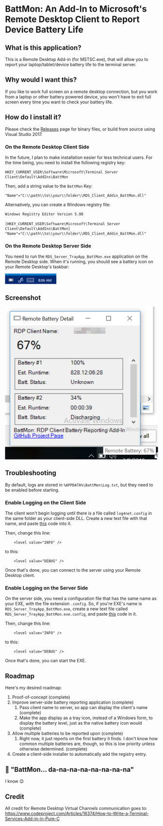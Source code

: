 # BattMon: An Add-In to Microsoft's Remote Desktop Client to Report Device Battery Life #

## What is this application? #

This is a Remote Desktop Add-in (for MSTSC.exe), that will allow you to report your laptop/tablet/device battery life to the terminal server.

## Why would I want this? ##

If you like to work full screen on a remote desktop connection, but you work from a laptop or other battery powered device, you won't have to exit full screen every time you want to check your battery life.

## How do I install it? ##

Please check the [Releases](https://github.com/Field-Effect-LLC/RDP-BattMon/releases/latest) page for binary files, or build from source using Visual Studio 2017.

### On the Remote Desktop Client Side ###

In the future, I plan to make installation easier for less technical users.  For the time being, you need to install the following registry key:

	HKEY_CURRENT_USER\Software\Microsoft\Terminal Server Client\Default\AddIns\BattMon

Then, add a string value to the `BattMon` Key:

	"Name"="C:\\path\\to\\your\\folder\\RDS_Client_Addin_BattMon.dll"

Alternatively, you can create a Windows registry file:

	Windows Registry Editor Version 5.00

	[HKEY_CURRENT_USER\Software\Microsoft\Terminal Server Client\Default\AddIns\BattMon]
	"Name"="C:\\path\\to\\your\\folder\\RDS_Client_Addin_BattMon.dll"

### On the Remote Desktop Server Side ###

You need to run the `RDS_Server_TrayApp_BattMon.exe` application on the Remote Desktop side.  When it's running, you should see a battery icon on your Remote Desktop's taskbar:

![taskbar_screenshot](https://raw.githubusercontent.com/Field-Effect-LLC/RDP-BattMon/master/taskbar-screenshot.png)

## Screenshot ##

![server_battery](https://raw.githubusercontent.com/Field-Effect-LLC/RDP-BattMon/master/37193691-ff51fee2-2338-11e8-8492-477d6f39c868.png)

## Troubleshooting ##

By default, logs are stored in `%APPDATA%\BattMon\Log.txt`, but they need to be enabled before starting.

### Enable Logging on the Client Side ###

The client won't begin logging until there is a file called `log4net.config` in the same folder as your client-side DLL.  Create a new text file with that name, and paste [this](Client%20MSTSC%20Add-in/log4net.config) code into it.

Then, change this line:
```
    <level value="INFO" />
```
to this:
```
    <level value="DEBUG" />
```

Once that's done, you can connect to the server using your Remote Desktop client.

### Enable Logging on the Server Side ###

On the server side, you need a configuration file that has the same name as your EXE, with the file extension `.config`.  So, if you're EXE's name is `RDS_Server_TrayApp_BattMon.exe`, create a new text file called `RDS_Server_TrayApp_BattMon.exe.config`, and paste [this](Tray%20App%20For%20RDP-BattMon/App.config) code in it.

Then, change this line:
```
    <level value="INFO" />
```
to this:
```
    <level value="DEBUG" />
```

Once that's done, you can start the EXE.

## Roadmap ##

Here's my desired roadmap:

 1. Proof-of-concept (complete)
 1. Improve server-side battery reporting application (complete)
    1. Pass client name to server, so app can display the client's name (complete)
    1. Make the app display as a tray icon, instead of a Windows form, to display the battery level, just as the native battery icon would (complete)
 1. Allow multiple batteries to be reported upon (complete)
    1. Right now, it just reports on the first battery it finds.  I don't know how common multiple batteries are, though, so this is low priority unless otherwise determined. (complete)
 1. Create a client-side installer to automatically add the registry entry.

## :musical_note: "BattMon... da-na-na-na-na-na-na-na" ##

I know :wink:

## Credit ##
All credit for Remote Desktop Virtual Channels communication goes to:
https://www.codeproject.com/Articles/16374/How-to-Write-a-Terminal-Services-Add-in-in-Pure-C

